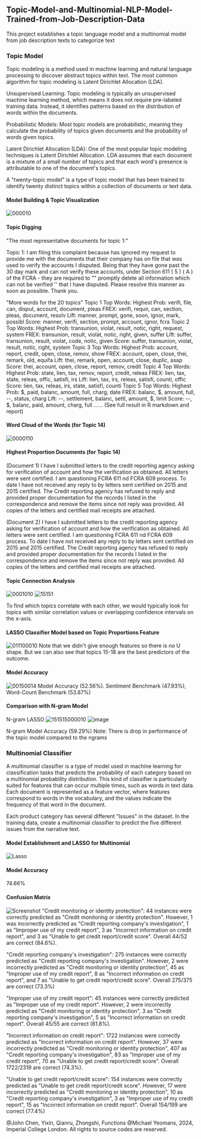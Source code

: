 ## Topic-Model-and-Multinomial-NLP-Model-Trained-from-Job-Description-Data

This project establishes a topic language model and a multinomial model from job description texts to categorize text

### Topic Model

Topic modeling is a method used in machine learning and natural language processing to discover abstract topics within text. The most common algorithm for topic modeling is Latent Dirichlet Allocation (LDA).

Unsupervised Learning: Topic modeling is typically an unsupervised machine learning method, which means it does not require pre-labeled training data. Instead, it identifies patterns based on the distribution of words within the documents.

Probabilistic Models: Most topic models are probabilistic, meaning they calculate the probability of topics given documents and the probability of words given topics.

Latent Dirichlet Allocation (LDA): One of the most popular topic modeling techniques is Latent Dirichlet Allocation. LDA assumes that each document is a mixture of a small number of topics and that each word's presence is attributable to one of the document's topics.

A "twenty-topic model" is a type of topic model that has been trained to identify twenty distinct topics within a collection of documents or text data.

#### Model Building & Topic Visualization
![000010](https://github.com/ANewGitHuber/Topic-Model-and-Multinomial-NLP-Model-Trained-from-Job-Description-Data/assets/88078123/906c9f95-99c7-451b-b13d-1a7968a00015)

#### Topic Digging
"The most representative documents for topic 1:"

 Topic 1: 
 	 I am filing this complaint because  has ignored my request to provide me with the documents that their company has on file that was used to verify the accounts I disputed. Being that they have gone past the 30 day mark and can not verify these accounts, under Section 611 ( 5 ) ( A ) of the FCRA - they are required to "" promptly delete all information which can not be verified '' that I have disputed. Please resolve this manner as soon as possible. Thank you.

"More words for the 20 topics"
Topic 1 Top Words:
 	 Highest Prob: verifi, file, can, disput, account, document, pleas 
 	 FREX: verifi, requir, can, section, pleas, document, resolv 
 	 Lift: manner, prompt, gone, soon, ignor, mark, possibl 
 	 Score: manner, verifi, section, prompt, account, ignor, fcra 
Topic 2 Top Words:
 	 Highest Prob: transunion, violat, result, notic, right, request, system 
 	 FREX: transunion, result, violat, notic, right, given, suffer 
 	 Lift: suffer, transunion, result, violat, code, notic, given 
 	 Score: suffer, transunion, violat, result, notic, right, system 
Topic 3 Top Words:
 	 Highest Prob: account, report, credit, open, close, remov, show 
 	 FREX: account, open, close, thei, remark, old, equifa 
 	 Lift: thei, remark, open, account, close, duplic, asap 
 	 Score: thei, account, open, close, report, remov, credit 
Topic 4 Top Words:
 	 Highest Prob: state, lien, tax, remov, report, credit, releas 
 	 FREX: lien, tax, state, releas, offic, satisfi, irs 
 	 Lift: lien, tax, irs, releas, satisfi, counti, offic 
 	 Score: lien, tax, releas, irs, state, satisfi, counti 
Topic 5 Top Words:
 	 Highest Prob: $, paid, balanc, amount, full, charg, date 
 	 FREX: balanc, $, amount, full, --, status, charg 
 	 Lift: --, settlement, balanc, settl, amount, $, limit 
 	 Score: --, $, balanc, paid, amount, charg, full 
......
(See full result in R markdown and report)

#### Word Cloud of the Words (for Topic 14)
![0000110](https://github.com/ANewGitHuber/Topic-Model-and-Multinomial-NLP-Model-Trained-from-Job-Description-Data/assets/88078123/a72260a9-bfcb-4c59-9286-a81045fdd3e1)

#### Highest Proportion Documents (for Topic 14)
(Document 1) I have I submitted  letters to the credit reporting agency asking for verification of account and how the verification as obtained. All letters were sent certified. I am questioning FCRA 611 nd FCRA 609 process. 
To date I have not received any reply to by letters sent certified on   2015 and   2015 certified. The Credit reporting agency has refused to reply and provided proper documentation for the records I listed in the correspondence and remove the items since not reply was provided. All copies of the letters and certified mail receipts are attached.

(Document 2) I have I submitted  letters to the credit reporting agency asking for verification of account and how the verification as obtained. All letters were sent certified. I am questioning FCRA 611 nd FCRA 609 process. 
To date I have not received any reply to by letters sent certified on   2015 and   2015 certified. The Credit reporting agency has refused to reply and provided proper documentation for the records I listed in the correspondence and remove the items since not reply was provided. All copies of the letters and certified mail receipts are attached.

#### Topic Connection Analysis
![0001010](https://github.com/ANewGitHuber/Topic-Model-and-Multinomial-NLP-Model-Trained-from-Job-Description-Data/assets/88078123/7c3fd34f-e501-4490-8c9d-7c2504976bbd)
![15151](https://github.com/ANewGitHuber/Topic-Model-and-Multinomial-NLP-Model-Trained-from-Job-Description-Data/assets/88078123/daa07cca-4239-459f-92bc-885894e4e71f)

To find which topics correlate with each other, we would typically look for topics with similar correlation values or overlapping confidence intervals on the x-axis.

#### LASSO Classifier Model based on Topic Proportions Feature
![011100010](https://github.com/ANewGitHuber/Topic-Model-and-Multinomial-NLP-Model-Trained-from-Job-Description-Data/assets/88078123/88c920e3-e47c-40ee-a150-9cee6977a3f5)
Note that we didn't give enough features so there is no U shape.
But we can also see that topics 15-18 are the best predictors of the outcome.

#### Model Accuracy
![00150014](https://github.com/ANewGitHuber/Topic-Model-and-Multinomial-NLP-Model-Trained-from-Job-Description-Data/assets/88078123/cc5e5c0e-df7e-4036-bdea-0a4c4e029836)
Model Accuracy (52.56%). Sentiment Benchmark (47.93%), Word-Count Benchmark (53.87%)

#### Comparison with N-gram Model
N-gram LASSO
![151515000010](https://github.com/ANewGitHuber/Topic-Model-and-Multinomial-NLP-Model-Trained-from-Job-Description-Data/assets/88078123/6868a594-38db-4e8d-93d4-53388a350f41)
![image](https://github.com/ANewGitHuber/Topic-Model-and-Multinomial-NLP-Model-Trained-from-Job-Description-Data/assets/88078123/919accf0-a9fb-4874-ba2e-589fd0c50bb4)

N-gram Model Accuracy (59.29%)
Note: There is drop in performance of the topic model compared to the ngrams

### Multinomial Classifier

A multinomial classifier is a type of model used in machine learning for classification tasks that predicts the probability of each category based on a multinomial probability distribution. This kind of classifier is particularly suited for features that can occur multiple times, such as words in text data. Each document is represented as a feature vector, where features correspond to words in the vocabulary, and the values indicate the frequency of that word in the document.

Each product category has several different "Issues" in the dataset. In the training data, create a multinomial classifier to predict the five different issues from the narrative text.

#### Model Establishment and LASSO for Multinomial
![Lasso](https://github.com/ANewGitHuber/Topic-Model-and-Multinomial-NLP-Model-Trained-from-Job-Description-Data/assets/88078123/5f67a011-9a15-40ca-8fb8-8ccdf31187da)

#### Model Accuracy
74.66%

#### Confusion Matrix
![Screenshot](https://github.com/ANewGitHuber/Topic-Model-and-Multinomial-NLP-Model-Trained-from-Job-Description-Data/assets/88078123/c2c2a97a-5082-485e-aa9a-1c66bb54a35c)
"Credit monitoring or identity protection": 44 instances were correctly predicted as "Credit monitoring or identity protection". However, 1 was incorrectly predicted as "Credit reporting company's investigation", 1 as "Improper use of my credit report", 3 as "Incorrect information on credit report", and 3 as "Unable to get credit report/credit score". Overall 44/52 are correct (84.6%).

"Credit reporting company's investigation": 275 instances were correctly predicted as "Credit reporting company's investigation". However, 2 were incorrectly predicted as "Credit monitoring or identity protection", 45 as "Improper use of my credit report", 8 as "Incorrect information on credit report", and 7 as "Unable to get credit report/credit score". Overall 275/375 are correct (73.3%)

"Improper use of my credit report": 45 instances were correctly predicted as "Improper use of my credit report". However, 2 were incorrectly predicted as "Credit monitoring or identity protection", 3 as "Credit reporting company's investigation", 5 as "Incorrect information on credit report". Overall 45/55 are correct (81.8%).

"Incorrect information on credit report": 1722 instances were correctly predicted as "Incorrect information on credit report". However, 37 were incorrectly predicted as "Credit monitoring or identity protection", 407 as "Credit reporting company's investigation", 83 as "Improper use of my credit report", 70 as "Unable to get credit report/credit score". Overall 1722/2319 are correct (74.3%).

"Unable to get credit report/credit score": 154 instances were correctly predicted as "Unable to get credit report/credit score". However, 17 were incorrectly predicted as "Credit monitoring or identity protection", 10 as "Credit reporting company's investigation", 3 as "Improper use of my credit report", 15 as "Incorrect information on credit report". Overall 154/199 are correct (77.4%)

@John Chen, Yixin, Qianru, Zhongshi, Functions @Michael Yeomans, 2024, Imperial College London. All rights to source codes are reserved.
